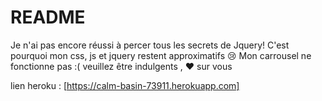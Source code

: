 # README

Je n'ai pas encore réussi à percer tous les secrets de Jquery! C'est pourquoi mon css, js et jquery restent approximatifs :cry:
Mon carrousel ne fonctionne pas :( veuillez être indulgents , :heart: sur vous

lien heroku : [https://calm-basin-73911.herokuapp.com]
